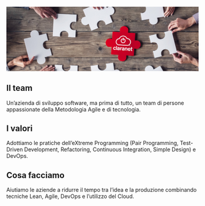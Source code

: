 ![Illustrazione di otto pezzi di puzzle. Al centro, un nono pezzo rappresentate Claranet](profile/claranet.png)
## Il team
Un’azienda di sviluppo software, ma prima di tutto, un team di persone appassionate della Metodologia Agile e di tecnologia. 
## I valori
Adottiamo le pratiche dell’eXtreme Programming (Pair Programming, Test-Driven Development, Refactoring, Continuous Integration, Simple Design) e DevOps. 
## Cosa facciamo
Aiutiamo le aziende a ridurre il tempo tra l’idea e la produzione combinando tecniche Lean, Agile, DevOps e l’utilizzo del Cloud.
